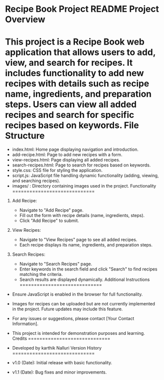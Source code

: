 Recipe Book Project README
Project Overview
=============================

This project is a Recipe Book web application that allows users to add, view, and search for recipes. It includes functionality to add new recipes with details such as recipe name, ingredients, and preparation steps. Users can view all added recipes and search for specific recipes based on keywords.
File Structure
=============================

- index.html: Home page displaying navigation and introduction.
- add-recipe.html: Page to add new recipes with a form.
- view-recipes.html: Page displaying all added recipes.
- search-recipes.html: Page to search for recipes based on keywords.
- style.css: CSS file for styling the application.
- script.js: JavaScript file handling dynamic functionality (adding, viewing, and searching recipes).
- images/ : Directory containing images used in the project.
Functionality
=============================

1. Add Recipe:
   - Navigate to "Add Recipe" page.
   - Fill out the form with recipe details (name, ingredients, steps).
   - Click "Add Recipe" to submit.

2. View Recipes:
   - Navigate to "View Recipes" page to see all added recipes.
   - Each recipe displays its name, ingredients, and preparation steps.
   
3. Search Recipes:
   - Navigate to "Search Recipes" page.
   - Enter keywords in the search field and click "Search" to find recipes matching the criteria.
   - Search results are displayed dynamically.
Additional Instructions
=============================

- Ensure JavaScript is enabled in the browser for full functionality.
- Images for recipes can be uploaded but are not currently implemented in the project. Future updates may include this feature.
- For any issues or suggestions, please contact [Your Contact Information].
- This project is intended for demonstration purposes and learning.
Credits
=============================

- Developed by karthik Nalluri
Version History
=============================

- v1.0 (Date): Initial release with basic functionality.
- v1.1 (Date): Bug fixes and minor improvements.

